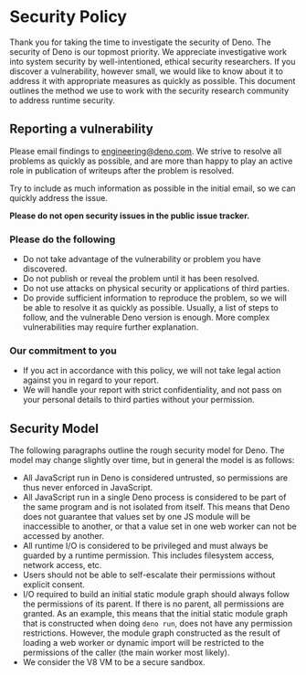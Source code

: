 # Security Policy

Thank you for taking the time to investigate the security of Deno. The security
of Deno is our topmost priority. We appreciate investigative work into system
security by well-intentioned, ethical security researchers. If you discover a
vulnerability, however small, we would like to know about it to address it with
appropriate measures as quickly as possible. This document outlines the method
we use to work with the security research community to address runtime security.

## Reporting a vulnerability

Please email findings to engineering@deno.com. We strive to resolve all problems
as quickly as possible, and are more than happy to play an active role in
publication of writeups after the problem is resolved.

Try to include as much information as possible in the initial email, so we can
quickly address the issue.

**Please do not open security issues in the public issue tracker.**

### Please do the following

- Do not take advantage of the vulnerability or problem you have discovered.
- Do not publish or reveal the problem until it has been resolved.
- Do not use attacks on physical security or applications of third parties.
- Do provide sufficient information to reproduce the problem, so we will be able
  to resolve it as quickly as possible. Usually, a list of steps to follow, and
  the vulnerable Deno version is enough. More complex vulnerabilities may
  require further explanation.

### Our commitment to you

- If you act in accordance with this policy, we will not take legal action
  against you in regard to your report.
- We will handle your report with strict confidentiality, and not pass on your
  personal details to third parties without your permission.

## Security Model

The following paragraphs outline the rough security model for Deno. The model
may change slightly over time, but in general the model is as follows:

- All JavaScript run in Deno is considered untrusted, so permissions are thus
  never enforced in JavaScript.
- All JavaScript run in a single Deno process is considered to be part of the
  same program and is not isolated from itself. This means that Deno does not
  guarantee that values set by one JS module will be inaccessible to another, or
  that a value set in one web worker can not be accessed by another.
- All runtime I/O is considered to be privileged and must always be guarded by a
  runtime permission. This includes filesystem access, network access, etc.
- Users should not be able to self-escalate their permissions without explicit
  consent.
- I/O required to build an initial static module graph should always follow the
  permissions of its parent. If there is no parent, all permissions are granted.
  As an example, this means that the initial static module graph that is
  constructed when doing `deno run`, does not have any permission restrictions.
  However, the module graph constructed as the result of loading a web worker or
  dynamic import will be restricted to the permissions of the caller (the main
  worker most likely).
- We consider the V8 VM to be a secure sandbox.

